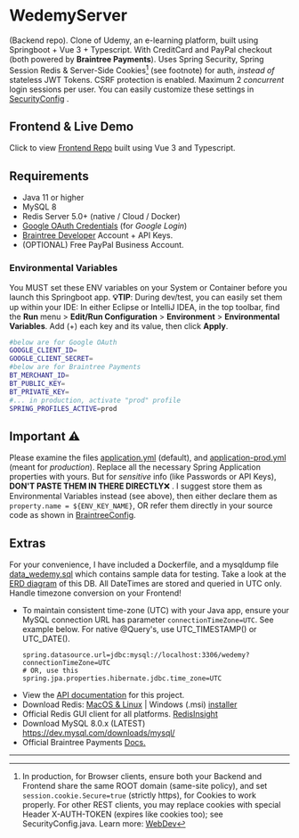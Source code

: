 # WedemyServer

(Backend repo). Clone of Udemy, an e-learning platform, built using Springboot + Vue 3 + Typescript. With CreditCard and
PayPal checkout (both powered by **Braintree Payments**). Uses Spring Security, Spring Session Redis & Server-Side
Cookies[^1] (see footnote) for auth,
_instead of_ stateless JWT Tokens. CSRF protection is enabled. Maximum 2 *concurrent* login sessions per user. You can
easily customize these settings in [SecurityConfig](src/main/java/com/davistiba/wedemyserver/config/SecurityConfig.java)
.

## Frontend & Live Demo

Click to view [Frontend Repo](https://github.com/Longwater1234/WedemyClient) built using Vue 3 and Typescript.

## Requirements

- Java 11 or higher
- MySQL 8
- Redis Server 5.0+ (native / Cloud / Docker)
- [Google OAuth Credentials](https://console.developers.google.com/apis/credentials) (for _Google Login_)
- [Braintree Developer](https://developer.paypal.com/braintree/docs) Account + API Keys.
- (OPTIONAL) Free PayPal Business Account.

### Environmental Variables

You MUST set these ENV variables on your System or Container before you launch this Springboot app. **💡TIP**: During
dev/test, you can easily set them up within your IDE: In either Eclipse or IntelliJ IDEA, in the top toolbar, find
the **Run** menu > **Edit/Run Configuration** > **Environment** > **Environmental Variables**. Add (+) each key and its
value, then click **Apply**.

```bash
#below are for Google OAuth
GOOGLE_CLIENT_ID=
GOOGLE_CLIENT_SECRET=
#below are for Braintree Payments
BT_MERCHANT_ID=
BT_PUBLIC_KEY=
BT_PRIVATE_KEY=
#... in production, activate "prod" profile
SPRING_PROFILES_ACTIVE=prod
```

## Important ⚠

Please examine the files [application.yml](src/main/resources/application.yml) (default),
and [application-prod.yml](src/main/resources/application-prod.yml) (meant for *production*). Replace all the necessary
Spring Application properties with yours. But for _sensitive_ info (like Passwords or API Keys), **DON'T PASTE THEM IN
THERE DIRECTLY**❌ . I suggest store them as Environmental Variables instead (see above), then either declare them
as `property.name = ${ENV_KEY_NAME}`, OR refer them directly in your source code as shown
in [BraintreeConfig](src/main/java/com/davistiba/wedemyserver/config/BraintreeConfig.java).

## Extras

For your convenience, I have included a Dockerfile, and a mysqldump
file [data_wedemy.sql](src/main/resources/data_wedemy.sql) which contains sample data for testing. Take a look at
the [ERD diagram](src/main/resources/wedemy_erd.png) of this DB. All DateTimes are stored and queried in UTC only.
Handle timezone conversion on your Frontend!

- To maintain consistent time-zone (UTC) with your Java app, ensure your MySQL connection URL has
  parameter `connectionTimeZone=UTC`. See example below. For native @Query's, use UTC_TIMESTAMP() or UTC_DATE().
   ```properties
   spring.datasource.url=jdbc:mysql://localhost:3306/wedemy?connectionTimeZone=UTC
   # OR, use this
   spring.jpa.properties.hibernate.jdbc.time_zone=UTC
   ```
- View the [API documentation](https://github.com/Longwater1234/WedemyServer/wiki/API-Documentation) for this project.
- Download Redis: [MacOS & Linux](https://redis.io/download) | Windows
  (.msi) [installer](https://github.com/tporadowski/redis/releases)
- Official Redis GUI client for all platforms. [RedisInsight](https://redis.com/redis-enterprise/redis-insight/)
- Download MySQL 8.0.x (LATEST) https://dev.mysql.com/downloads/mysql/
- Official Braintree Payments [Docs.](https://developer.paypal.com/braintree/docs)

***
[^1]: In production, for Browser clients, ensure both your Backend and Frontend share the same ROOT domain (same-site
policy), and set `session.cookie.Secure=true` (strictly https), for Cookies to work properly. For other REST clients,
you may replace cookies with special Header X-AUTH-TOKEN (expires like cookies too); see SecurityConfig.java. Learn
more: [WebDev](https://web.dev/samesite-cookies-explained/)  
